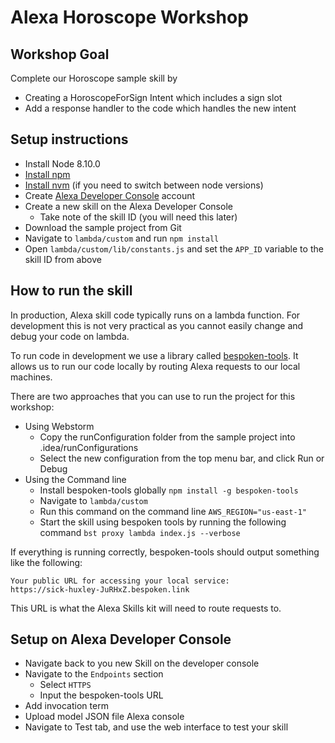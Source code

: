 # Alexa Horoscope Workshop

## Workshop Goal
Complete our Horoscope sample skill by
  * Creating a HoroscopeForSign Intent which includes a sign slot
  * Add a response handler to the code which handles the new intent

## Setup instructions
* Install Node 8.10.0
* [Install npm](https://www.npmjs.com/get-npm) 
* [Install nvm](http://nvm.sh) (if you need to switch between node versions)
* Create [Alexa Developer Console](developer.amazon.com) account
* Create a new skill on the Alexa Developer Console
    * Take note of the skill ID (you will need this later)
* Download the sample project from Git
* Navigate to `lambda/custom` and run `npm install`
* Open `lambda/custom/lib/constants.js` and set the `APP_ID` variable to the skill ID from above

## How to run the skill
In production, Alexa skill code typically runs on a lambda function. For development this is not very practical as you cannot easily change and debug your code on lambda. 

To run code in development we use a library called [bespoken-tools](https://bespoken.io/). It allows us to run our code locally by routing Alexa requests to our local machines. 

There are two approaches that you can use to run the project for this workshop:
* Using Webstorm
    * Copy the runConfiguration folder from the sample project into .idea/runConfigurations
    * Select the new configuration from the top menu bar, and click Run or Debug 
* Using the Command line
    * Install bespoken-tools globally `npm install -g bespoken-tools`
    * Navigate to `lambda/custom`
    * Run this command on the command line `AWS_REGION="us-east-1"`
    * Start the skill using bespoken tools by running the following command `bst proxy lambda index.js --verbose`
    
If everything is running correctly, bespoken-tools should output something like the following:
```
Your public URL for accessing your local service:
https://sick-huxley-JuRHxZ.bespoken.link
```
This URL is what the Alexa Skills kit will need to route requests to.

## Setup on Alexa Developer Console
* Navigate back to you new Skill on the developer console
* Navigate to the `Endpoints` section
    * Select `HTTPS`
    * Input the bespoken-tools URL   
* Add invocation term 
* Upload model JSON file Alexa console
* Navigate to Test tab, and use the web interface to test your skill
